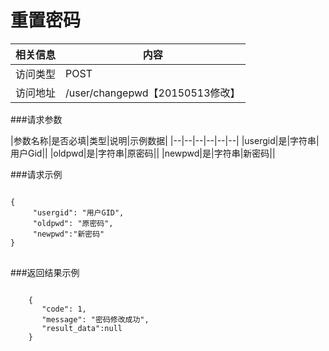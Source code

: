 # 重置密码
|相关信息|内容|
|--|--|
|访问类型|POST|
|访问地址|/user/changepwd【20150513修改】|

###请求参数

|参数名称|是否必填|类型|说明|示例数据|
|--|--|--|--|--|--|
|usergid|是|字符串|用户Gid||
|oldpwd|是|字符串|原密码||
|newpwd|是|字符串|新密码||

###请求示例
<pre>
<code>
{
     "usergid": "用户GID",
     "oldpwd": "原密码",
     "newpwd":"新密码"
}
</code>
</pre>

###返回结果示例

<pre>
<code>
    {
       "code": 1,
       "message": "密码修改成功",
       "result_data":null
    }



</code>
</pre>

